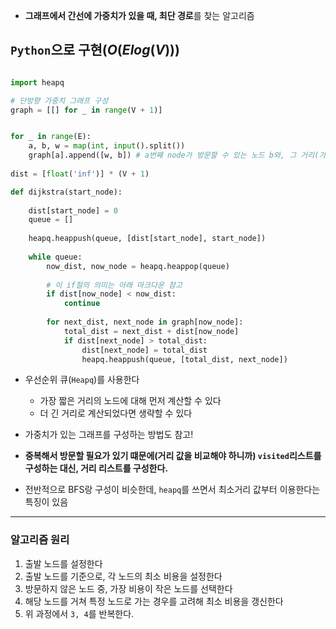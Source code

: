 - **그래프에서 간선에 가중치가 있을 때, 최단 경로**를 찾는 알고리즘

## `Python`으로 구현($O(E log (V))$)

```python

import heapq

# 단방향 가중치 그래프 구성 
graph = [[] for _ in range(V + 1)]


for _ in range(E):
    a, b, w = map(int, input().split())
    graph[a].append([w, b]) # a번째 node가 방문할 수 있는 노드 b와, 그 거리(가중치) w
    
dist = [float('inf')] * (V + 1)

def dijkstra(start_node):
    
    dist[start_node] = 0
    queue = []
    
    heapq.heappush(queue, [dist[start_node], start_node])
    
    while queue:
        now_dist, now_node = heapq.heappop(queue)
        
        # 이 if절의 의미는 아래 마크다운 참고
        if dist[now_node] < now_dist:
            continue
    
        for next_dist, next_node in graph[now_node]:
            total_dist = next_dist + dist[now_node]
            if dist[next_node] > total_dist:
                dist[next_node] = total_dist 
                heapq.heappush(queue, [total_dist, next_node]) 
```
- 우선순위 큐(`Heapq`)를 사용한다
	- 가장 짧은 거리의 노드에 대해 먼저 계산할 수 있다
	- 더 긴 거리로 계산되었다면 생략할 수 있다
- 가중치가 있는 그래프를 구성하는 방법도 참고!
- **중복해서 방문할 필요가 있기 떄문에(거리 값을 비교해야 하니까) `visited`리스트를 구성하는 대신, 거리 리스트를 구성한다.**

- 전반적으로 BFS랑 구성이 비슷한데, `heapq`를 쓰면서 최소거리 값부터 이용한다는 특징이 있음


---

### 알고리즘 원리
1. 출발 노드를 설정한다
2. 출발 노드를 기준으로, 각 노드의 최소 비용을 설정한다
3. 방문하지 않은 노드 중, 가장 비용이 작은 노드를 선택한다
4. 해당 노드를 거쳐 특정 노드로 가는 경우를 고려해 최소 비용을 갱신한다
5. 위 과정에서 `3, 4`를 반복한다.
